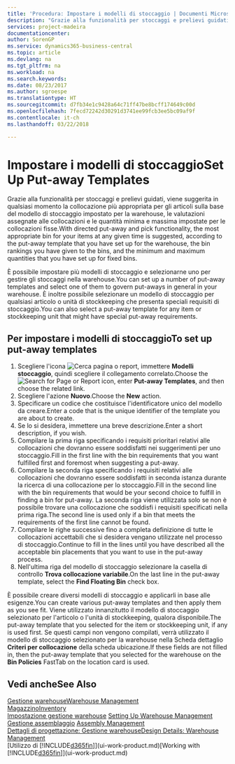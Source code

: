 ```yaml
---
title: 'Procedura: Impostare i modelli di stoccaggio | Documenti Microsoft'
description: "Grazie alla funzionalità per stoccaggi e prelievi guidati, viene suggerita in qualsiasi momento la collocazione più appropriata per gli articoli sulla base del modello di stoccaggio impostato per la warehouse, le valutazioni assegnate alle collocazioni e le quantità minima e massima impostate per le collocazioni fisse."
services: project-madeira
documentationcenter: 
author: SorenGP
ms.service: dynamics365-business-central
ms.topic: article
ms.devlang: na
ms.tgt_pltfrm: na
ms.workload: na
ms.search.keywords: 
ms.date: 08/23/2017
ms.author: sgroespe
ms.translationtype: HT
ms.sourcegitcommit: d7fb34e1c9428a64c71ff47be8bcff174649c00d
ms.openlocfilehash: 7fecd72242d30291d3741ee99fcb3ee5bc09af9f
ms.contentlocale: it-ch
ms.lasthandoff: 03/22/2018

---
```

# <a name="set-up-put-away-templates"></a><span data-ttu-id="78446-103">Impostare i modelli di stoccaggio</span><span class="sxs-lookup"><span data-stu-id="78446-103">Set Up Put-away Templates</span></span>
<span data-ttu-id="78446-104">Grazie alla funzionalità per stoccaggi e prelievi guidati, viene suggerita in qualsiasi momento la collocazione più appropriata per gli articoli sulla base del modello di stoccaggio impostato per la warehouse, le valutazioni assegnate alle collocazioni e le quantità minima e massima impostate per le collocazioni fisse.</span><span class="sxs-lookup"><span data-stu-id="78446-104">With directed put-away and pick functionality, the most appropriate bin for your items at any given time is suggested, according to the put-away template that you have set up for the warehouse, the bin rankings you have given to the bins, and the minimum and maximum quantities that you have set up for fixed bins.</span></span>  

<span data-ttu-id="78446-105">È possibile impostare più modelli di stoccaggio e selezionarne uno per gestire gli stoccaggi nella warehouse.</span><span class="sxs-lookup"><span data-stu-id="78446-105">You can set up a number of put-away templates and select one of them to govern put-aways in general in your warehouse.</span></span> <span data-ttu-id="78446-106">È inoltre possibile selezionare un modello di stoccaggio per qualsiasi articolo o unità di stockkeeping che presenta speciali requisiti di stoccaggio.</span><span class="sxs-lookup"><span data-stu-id="78446-106">You can also select a put-away template for any item or stockkeeping unit that might have special put-away requirements.</span></span>  

## <a name="to-set-up-put-away-templates"></a><span data-ttu-id="78446-107">Per impostare i modelli di stoccaggio</span><span class="sxs-lookup"><span data-stu-id="78446-107">To set up put-away templates</span></span>  
1.  <span data-ttu-id="78446-108">Scegliere l'icona ![Cerca pagina o report](media/ui-search/search_small.png "Cerca pagina o report"), immettere **Modelli stoccaggio**, quindi scegliere il collegamento correlato.</span><span class="sxs-lookup"><span data-stu-id="78446-108">Choose the ![Search for Page or Report](media/ui-search/search_small.png "Search for Page or Report icon") icon, enter **Put-away Templates**, and then choose the related link.</span></span>  
2.  <span data-ttu-id="78446-109">Scegliere l'azione **Nuovo**.</span><span class="sxs-lookup"><span data-stu-id="78446-109">Choose the **New** action.</span></span>  
3.  <span data-ttu-id="78446-110">Specificare un codice che costituisce l'identificatore unico del modello da creare.</span><span class="sxs-lookup"><span data-stu-id="78446-110">Enter a code that is the unique identifier of the template you are about to create.</span></span>  
4.  <span data-ttu-id="78446-111">Se lo si desidera, immettere una breve descrizione.</span><span class="sxs-lookup"><span data-stu-id="78446-111">Enter a short description, if you wish.</span></span>  
5.  <span data-ttu-id="78446-112">Compilare la prima riga specificando i requisiti prioritari relativi alle collocazioni che dovranno essere soddisfatti nei suggerimenti per uno stoccaggio.</span><span class="sxs-lookup"><span data-stu-id="78446-112">Fill in the first line with the bin requirements that you want fulfilled first and foremost when suggesting a put-away.</span></span>  
6.  <span data-ttu-id="78446-113">Compilare la seconda riga specificando i requisiti relativi alle collocazioni che dovranno essere soddisfatti in seconda istanza durante la ricerca di una collocazione per lo stoccaggio.</span><span class="sxs-lookup"><span data-stu-id="78446-113">Fill in the second line with the bin requirements that would be your second choice to fulfill in finding a bin for put-away.</span></span> <span data-ttu-id="78446-114">La seconda riga viene utilizzata solo se non è possibile trovare una collocazione che soddisfi i requisiti specificati nella prima riga.</span><span class="sxs-lookup"><span data-stu-id="78446-114">The second line is used only if a bin that meets the requirements of the first line cannot be found.</span></span>  
7.  <span data-ttu-id="78446-115">Compilare le righe successive fino a completa definizione di tutte le collocazioni accettabili che si desidera vengano utilizzate nel processo di stoccaggio.</span><span class="sxs-lookup"><span data-stu-id="78446-115">Continue to fill in the lines until you have described all the acceptable bin placements that you want to use in the put-away process.</span></span>  
8.  <span data-ttu-id="78446-116">Nell'ultima riga del modello di stoccaggio selezionare la casella di controllo **Trova collocazione variabile**.</span><span class="sxs-lookup"><span data-stu-id="78446-116">On the last line in the put-away template, select the **Find Floating Bin** check box.</span></span>  

<span data-ttu-id="78446-117">È possibile creare diversi modelli di stoccaggio e applicarli in base alle esigenze.</span><span class="sxs-lookup"><span data-stu-id="78446-117">You can create various put-away templates and then apply them as you see fit.</span></span> <span data-ttu-id="78446-118">Viene utilizzato innanzitutto il modello di stoccaggio selezionato per l'articolo o l'unità di stockkeeping, qualora disponibile.</span><span class="sxs-lookup"><span data-stu-id="78446-118">The put-away template that you selected for the item or stockkeeping unit, if any is used first.</span></span> <span data-ttu-id="78446-119">Se questi campi non vengono compilati, verrà utilizzato il modello di stoccaggio selezionato per la warehouse nella Scheda dettaglio **Criteri per collocazione** della scheda ubicazione.</span><span class="sxs-lookup"><span data-stu-id="78446-119">If these fields are not filled in, then the put-away template that you selected for the warehouse on the **Bin Policies** FastTab on the location card is used.</span></span>  

## <a name="see-also"></a><span data-ttu-id="78446-120">Vedi anche</span><span class="sxs-lookup"><span data-stu-id="78446-120">See Also</span></span>  
[<span data-ttu-id="78446-121">Gestione warehouse</span><span class="sxs-lookup"><span data-stu-id="78446-121">Warehouse Management</span></span>](warehouse-manage-warehouse.md)  
[<span data-ttu-id="78446-122">Magazzino</span><span class="sxs-lookup"><span data-stu-id="78446-122">Inventory</span></span>](inventory-manage-inventory.md)  
<span data-ttu-id="78446-123">[Impostazione gestione warehouse](warehouse-setup-warehouse.md)   </span><span class="sxs-lookup"><span data-stu-id="78446-123">[Setting Up Warehouse Management](warehouse-setup-warehouse.md)   </span></span>  
<span data-ttu-id="78446-124">[Gestione assemblaggio](assembly-assemble-items.md)  </span><span class="sxs-lookup"><span data-stu-id="78446-124">[Assembly Management](assembly-assemble-items.md)  </span></span>  
[<span data-ttu-id="78446-125">Dettagli di progettazione: Gestione warehouse</span><span class="sxs-lookup"><span data-stu-id="78446-125">Design Details: Warehouse Management</span></span>](design-details-warehouse-management.md)  
<span data-ttu-id="78446-126">[Utilizzo di [!INCLUDE[d365fin](includes/d365fin_md.md)]](ui-work-product.md)</span><span class="sxs-lookup"><span data-stu-id="78446-126">[Working with [!INCLUDE[d365fin](includes/d365fin_md.md)]](ui-work-product.md)</span></span>

